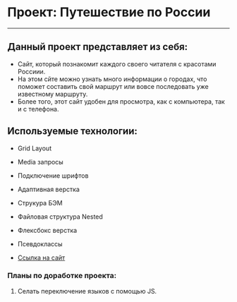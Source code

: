 # Проект: Путешествие по России
______
## Данный проект представляет из себя:
* Сайт, который познакомит каждого своего читателя с красотами Россиии.
* На этом сйте можно узнать много информации о городах, что 
поможет составить свой маршрут или вовсе последовать уже 
  известному маршруту.
* Более того, этот сайт удобен для просмотра, как с компьютера,
  так и с телефона.
  
## Используемые технологии:
* Grid Layout
* Media запросы
* Подключение шрифтов
* Адаптивная верстка
* Струкура БЭМ
* Файловая структура Nested
* Флексбокс верстка
* Псевдоклассы

* [Ссылка на сайт](https://mariamantusova.github.io/russian-travel/)

### Планы по доработке проекта: 

1. Селать переключение языков с помощью JS.
